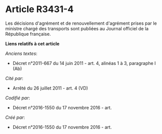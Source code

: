 # Article R3431-4

Les décisions d'agrément et de renouvellement d'agrément prises par le ministre chargé des transports sont publiées au
Journal officiel de la République française.

**Liens relatifs à cet article**

_Anciens textes_:

  - Décret n°2011-667 du 14 juin 2011 - art. 4, alinéas 1 à 3, paragraphe I  (Ab)

_Cité par_:

  - Arrêté du 26 juillet 2011 - art. 4 (VD)

_Codifié par_:

  - Décret n°2016-1550 du 17 novembre 2016 - art.

_Créé par_:

  - Décret n°2016-1550 du 17 novembre 2016 - art.
